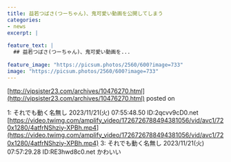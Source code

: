 ```yaml
---
title: 益若つばさ(つーちゃん)、鬼可愛い動画を公開してしまう
categories:
- news
excerpt: |
  
feature_text: |
  ## 益若つばさ(つーちゃん)、鬼可愛い動画を...
  
feature_image: "https://picsum.photos/2560/600?image=733"
image: "https://picsum.photos/2560/600?image=733"
---
```


[http://vipsister23.com/archives/10476270.html](http://vipsister23.com/archives/10476270.html)
posted on 

<!--more-->

1: それでも動く名無し 2023/11/21(火) 07:55:48.50 ID:2qcvv9cD0.net [https://video.twimg.com/amplify_video/1726726788494381056/vid/avc1/720x1280/4atfrNShziy-XPBh.mp4](https://video.twimg.com/amplify_video/1726726788494381056/vid/avc1/720x1280/4atfrNShziy-XPBh.mp4) 3: それでも動く名無し 2023/11/21(火) 07:57:29.28 ID:RE3hwd8c0.net かわいい

